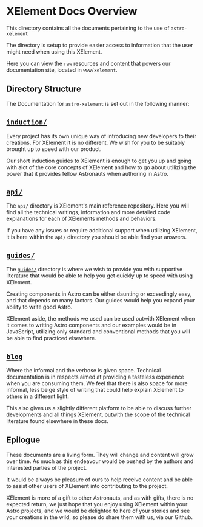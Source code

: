 # XElement Docs Overview

This directory contains all the documents pertaining to the use of `astro-xelement`

The directory is setup to provide easier access to information that the user might need when using this XElement.

Here you can view the `raw` resources and content that powers our documentation site, located in `www/xelement`.

## Directory Structure

The Documentation for `astro-xelement` is set out in the following manner:

## [`induction/`](/docs/induction)

Every project has its own unique way of introducing new developers to their creations. For XElement it is no different. We wish for you to be suitably brought up to speed with our product.

Our short induction guides to XElement is enough to get you up and going with alot of the core concepts of XElement and how to go about utilizing the power that it provides fellow Astronauts when authoring in Astro.

## [`api/`](/api/overview.md)

The `api/` directory is XElement's main reference repository. Here you will find all the technical writings, information and more detailed code explanations for each of XElements methods and behaviors.

If you have any issues or require additional support when utilizing XElement, it is here within the `api/` directory you should be able find your answers.

## [`guides/`](/docs/guides/)

The [`guides/`](/guides/) directory is where we wish to provide you with supportive literature that would be able to help you get quickly up to speed with using XElement.

Creating components in Astro can be either daunting or exceedingly easy, and that depends on many factors. Our guides would help you expand your ability to write good Astro.

XElement aside, the methods we used can be used outwith XElement when it comes to writing Astro components and our examples would be in JavaScript, utilizing only standard and conventional methods that you will be able to find practiced elsewhere.

## [`blog`](/docs/blog/)

Where the informal and the verbose is given space. Technical documentation is in respects aimed at providing a tasteless experience when you are consuming them. We feel that there is also space for more informal, less beige style of writing that could help explain XElement to others in a different light.

This also gives us a slightly different platform to be able to discuss further developments and all things XElement, outwith the scope of the technical literature found elsewhere in these docs.

## Epilogue

These documents are a living form. They will change and content will grow over time. As much as this endeavour would be pushed by the authors and interested parties of the project.

It would be always be pleasure of ours to help receive content and be able to assist other users of XElement into contributing to the project.

XElement is more of a gift to other Astronauts, and as with gifts, there is no expected return, we just hope that you enjoy using XElement within your Astro projects, and we would be delighted to here of your stories and see your creations in the wild, so please do share them with us, via our Github.
